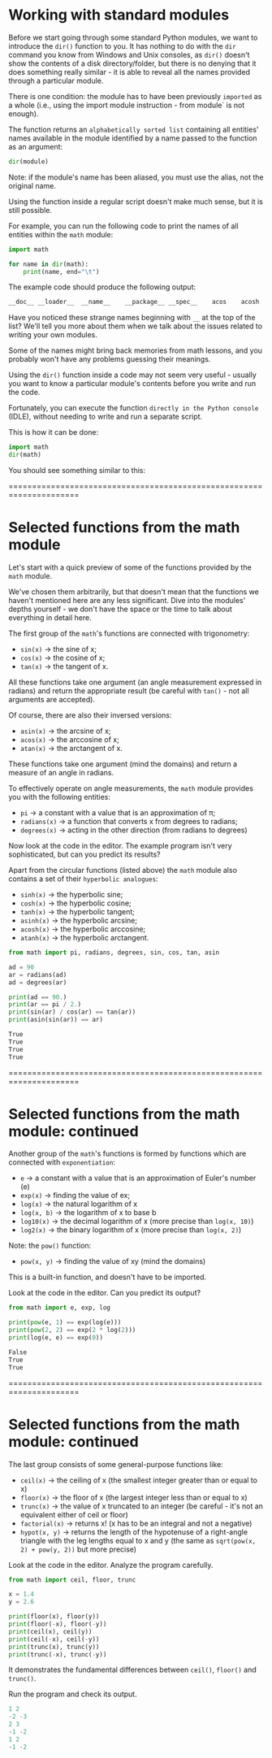 # Working with standard modules
Before we start going through some standard Python modules, we want to introduce the `dir()` function to you. It has nothing to do with the `dir` command you know from Windows and Unix consoles, as `dir()` doesn't show the contents of a disk directory/folder, but there is no denying that it does something really similar - it is able to reveal all the names provided through a particular module.

There is one condition: the module has to have been previously `imported` as a whole (i.e., using the import module instruction - from module` is not enough).

The function returns an `alphabetically sorted list` containing all entities' names available in the module identified by a name passed to the function as an argument:
```py
dir(module)
```

Note: if the module's name has been aliased, you must use the alias, not the original name.

Using the function inside a regular script doesn't make much sense, but it is still possible.

For example, you can run the following code to print the names of all entities within the `math` module:
```py
import math

for name in dir(math):
    print(name, end="\t")
```

The example code should produce the following output:
```s
__doc__	__loader__	__name__	__package__	__spec__	acos	acosh	asin	asinh	atan	atan2	atanh	ceil	copysign	cos	cosh	degrees	e	erf	erfc	exp	expm1	fabs	factorial	floor	fmod	frexp	fsum	gamma	hypot	isfinite	isinf	isnan	ldexp	lgamma	log	log10	log1p	log2	modf	pi	pow	radians	sin	sinh	sqrt	tan	tanh	trunc	
```

Have you noticed these strange names beginning with `__` at the top of the list? We'll tell you more about them when we talk about the issues related to writing your own modules.

Some of the names might bring back memories from math lessons, and you probably won't have any problems guessing their meanings.

Using the `dir()` function inside a code may not seem very useful - usually you want to know a particular module's contents before you write and run the code.

Fortunately, you can execute the function `directly in the Python console` (IDLE), without needing to write and run a separate script.

This is how it can be done:
```py
import math
dir(math)
```

You should see something similar to this:

=====================================================================
# Selected functions from the math module
Let's start with a quick preview of some of the functions provided by the `math` module.

We've chosen them arbitrarily, but that doesn't mean that the functions we haven't mentioned here are any less significant. Dive into the modules' depths yourself - we don't have the space or the time to talk about everything in detail here.

The first group of the `math`'s functions are connected with trigonometry:

  - `sin(x)` → the sine of x;
  - `cos(x)` → the cosine of x;
  - `tan(x)` → the tangent of x.

All these functions take one argument (an angle measurement expressed in radians) and return the appropriate result (be careful with `tan()` - not all arguments are accepted).

Of course, there are also their inversed versions:

  - `asin(x)` → the arcsine of x;
  - `acos(x)` → the arccosine of x;
  - `atan(x)` → the arctangent of x.

These functions take one argument (mind the domains) and return a measure of an angle in radians.


To effectively operate on angle measurements, the `math` module provides you with the following entities:

  - `pi` → a constant with a value that is an approximation of π;
  - `radians(x)` → a function that converts x from degrees to radians;
  - `degrees(x)` → acting in the other direction (from radians to degrees)

Now look at the code in the editor. The example program isn't very sophisticated, but can you predict its results?


Apart from the circular functions (listed above) the `math` module also contains a set of their `hyperbolic analogues`:

  - `sinh(x)` → the hyperbolic sine;
  - `cosh(x)` → the hyperbolic cosine;
  - `tanh(x)` → the hyperbolic tangent;
  - `asinh(x)` → the hyperbolic arcsine;
  - `acosh(x)` → the hyperbolic arccosine;
  - `atanh(x)` → the hyperbolic arctangent.

```py
from math import pi, radians, degrees, sin, cos, tan, asin

ad = 90
ar = radians(ad)
ad = degrees(ar)

print(ad == 90.)
print(ar == pi / 2.)
print(sin(ar) / cos(ar) == tan(ar))
print(asin(sin(ar)) == ar)
```
```s
True
True
True
True
```

=====================================================================
# Selected functions from the math module: continued
Another group of the `math`'s functions is formed by functions which are connected with `exponentiation`:

  - `e` → a constant with a value that is an approximation of Euler's number (e)
  - `exp(x)` → finding the value of ex;
  - `log(x)` → the natural logarithm of x
  - `log(x, b)` → the logarithm of x to base b
  - `log10(x)` → the decimal logarithm of x (more precise than `log(x, 10)`)
  - `log2(x)` → the binary logarithm of x (more precise than `log(x, 2)`)

Note: the `pow()` function:

  - `pow(x, y)` → finding the value of xy (mind the domains)

This is a built-in function, and doesn't have to be imported.

Look at the code in the editor. Can you predict its output?
```py
from math import e, exp, log

print(pow(e, 1) == exp(log(e)))
print(pow(2, 2) == exp(2 * log(2)))
print(log(e, e) == exp(0))
```
```s
False
True
True
```

=====================================================================
# Selected functions from the math module: continued
The last group consists of some general-purpose functions like:

  - `ceil(x)` → the ceiling of x (the smallest integer greater than or equal to x)
  - `floor(x)` → the floor of x (the largest integer less than or equal to x)
  - `trunc(x)` → the value of x truncated to an integer (be careful - it's not an equivalent either of ceil or floor)
  - `factorial(x)` → returns x! (x has to be an integral and not a negative)
  - `hypot(x, y)` → returns the length of the hypotenuse of a right-angle triangle with the leg lengths equal to x and y (the same as `sqrt(pow(x, 2) + pow(y, 2))` but more precise)

Look at the code in the editor. Analyze the program carefully.
```py
from math import ceil, floor, trunc

x = 1.4
y = 2.6

print(floor(x), floor(y))
print(floor(-x), floor(-y))
print(ceil(x), ceil(y))
print(ceil(-x), ceil(-y))
print(trunc(x), trunc(y))
print(trunc(-x), trunc(-y))
```

It demonstrates the fundamental differences between `ceil()`, `floor()` and `trunc()`.

Run the program and check its output.
```s
1 2
-2 -3
2 3
-1 -2
1 2
-1 -2
```